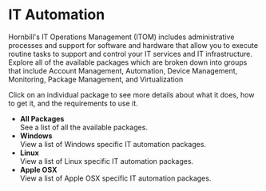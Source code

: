 # IT Automation

Hornbill's IT Operations Management (ITOM) includes administrative processes and support for software and hardware that allow you to execute routine tasks to support and control your IT services and IT infrastructure. Explore all of the available packages which are broken down into groups that include Account Management, Automation, Device Management, Monitoring, Package Management, and Virtualization

Click on an individual package to see more details about what it does, how to get it, and the requirements to use it.

* **All Packages**<br>See a list of all the available packages.
* **Windows**<br>View a list of Windows specific IT automation packages.
* **Linux**<br>View a list of Linux specific IT automation packages.
* **Apple OSX**<br>View a list of Apple OSX specific IT automation packages.